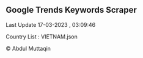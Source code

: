 

## Google Trends Keywords Scraper 
 
Last Update 17-03-2023 , 03:09:46

Country List :
VIETNAM.json



© Abdul Muttaqin 
